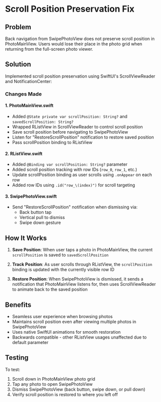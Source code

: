 # Scroll Position Preservation Fix

## Problem
Back navigation from SwipePhotoView does not preserve scroll position in PhotoMainView. Users would lose their place in the photo grid when returning from the full-screen photo viewer.

## Solution
Implemented scroll position preservation using SwiftUI's ScrollViewReader and NotificationCenter:

### Changes Made

#### 1. PhotoMainView.swift
- Added `@State private var scrollPosition: String?` and `savedScrollPosition: String?` 
- Wrapped RListView in ScrollViewReader to control scroll position
- Save scroll position before navigating to SwipePhotoView
- Listen for "RestoreScrollPosition" notification to restore saved position
- Pass scrollPosition binding to RListView

#### 2. RListView.swift
- Added `@Binding var scrollPosition: String?` parameter
- Added scroll position tracking with row IDs (`row_0`, `row_1`, etc.)
- Update scrollPosition binding as user scrolls using `.onAppear` on each row
- Added row IDs using `.id("row_\(index)")` for scroll targeting

#### 3. SwipePhotoView.swift
- Send "RestoreScrollPosition" notification when dismissing via:
  - Back button tap
  - Vertical pull to dismiss
  - Swipe down gesture

## How It Works

1. **Save Position**: When user taps a photo in PhotoMainView, the current `scrollPosition` is saved to `savedScrollPosition`

2. **Track Position**: As user scrolls through RListView, the `scrollPosition` binding is updated with the currently visible row ID

3. **Restore Position**: When SwipePhotoView is dismissed, it sends a notification that PhotoMainView listens for, then uses ScrollViewReader to animate back to the saved position

## Benefits
- Seamless user experience when browsing photos
- Maintains scroll position even after viewing multiple photos in SwipePhotoView
- Uses native SwiftUI animations for smooth restoration
- Backwards compatible - other RListView usages unaffected due to default parameter

## Testing
To test:
1. Scroll down in PhotoMainView photo grid
2. Tap any photo to open SwipePhotoView
3. Dismiss SwipePhotoView (back button, swipe down, or pull down)
4. Verify scroll position is restored to where you left off